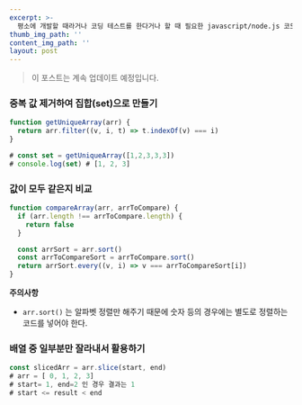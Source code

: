 ```yaml
---
excerpt: >-
  평소에 개발할 때라거나 코딩 테스트를 한다거나 할 때 필요한 javascript/node.js 코드 스니펫입니다. 필요한게 생길때마다 계속 업데이트 하고 있습니다. :)
thumb_img_path: ''
content_img_path: ''
layout: post
---
```


> 이 포스트는 계속 업데이트 예정입니다.

### 중복 값 제거하여 집합(set)으로 만들기

```javascript
function getUniqueArray(arr) {
  return arr.filter((v, i, t) => t.indexOf(v) === i)
}

# const set = getUniqueArray([1,2,3,3,3])
# console.log(set) # [1, 2, 3]
```

### 값이 모두 같은지 비교

```javascript
function compareArray(arr, arrToCompare) {
  if (arr.length !== arrToCompare.length) {
    return false
  }

  const arrSort = arr.sort()
  const arrToCompareSort = arrToCompare.sort()
  return arrSort.every((v, i) => v === arrToCompareSort[i])
}
```

**주의사항**
* `arr.sort()` 는 알파벳 정렬만 해주기 때문에 숫자 등의 경우에는 별도로 정렬하는 코드를 넣어야 한다.

### 배열 중 일부분만 잘라내서 활용하기

```javascript
const slicedArr = arr.slice(start, end)
# arr = [ 0, 1, 2, 3]
# start= 1, end=2 인 경우 결과는 1
# start <= result < end
```

